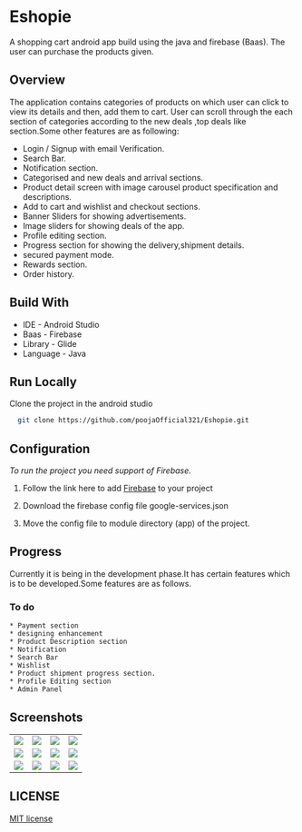
# Eshopie

A shopping cart android app build using the java and firebase (Baas). The user can purchase the products given.
  


## Overview

The application contains categories of products on which user can click to view its details and then, add them to cart.
User can scroll through the each section of categories according to the new deals ,top deals like section.Some other features are as following:

* Login / Signup with email Verification.
* Search Bar.
* Notification section.
* Categorised and new deals and arrival sections.
* Product detail screen with image carousel product specification and descriptions.
* Add to cart and wishlist and checkout sections.
* Banner Sliders for showing advertisements.
* Image sliders for showing deals of the app.
* Profile editing section.
* Progress section for showing the delivery,shipment details.
* secured payment mode.
* Rewards section.
* Order history.
## Build With

* IDE - Android Studio
* Baas - Firebase
* Library - Glide
* Language - Java
## Run Locally

Clone the project in the android studio

```bash
  git clone https://github.com/poojaOfficial321/Eshopie.git
```


## Configuration

*To run the project you need support of Firebase.*

1.  Follow the link here to add [Firebase](https://firebase.google.com/docs/android/setup) to your project

2. Download the firebase config file google-services.json

3. Move the config file to module directory (app) of the project.
    
## Progress

Currently it is being in the development phase.It has certain features which is 
to be developed.Some features are as follows.

### To do
```
* Payment section
* designing enhancement
* Product Description section
* Notification
* Search Bar
* Wishlist
* Product shipment progress section.
* Profile Editing section
* Admin Panel
```

## Screenshots
<table>
  <tr>
    <td valign="top"><img src="![](https://github.com/poojaOfficial321/Eshopie/blob/main/Screenshot_2022-02-15-14-33-43-04.png)"></td>
    <td valign="top"><img src="![](https://github.com/poojaOfficial321/Eshopie/blob/main/Screenshot_2022-02-15-14-29-13-81.png)"></td>
    <td valign="top"><img src="![](https://github.com/poojaOfficial321/Eshopie/blob/main/Screenshot_2022-02-15-14-29-08-03.png)"></td>
    <td valign="top"><img src="![](https://github.com/poojaOfficial321/Eshopie/blob/main/Screenshot_2022-02-15-14-28-41-03.png)"></td>
  </tr>
   <tr>
    <td valign="top"><img src="![](https://github.com/poojaOfficial321/Eshopie/blob/main/Screenshot_2022-02-15-14-28-32-73.png)"></td>
    <td valign="top"><img src="![](https://github.com/poojaOfficial321/Eshopie/blob/main/Screenshot_2022-02-07-14-14-37-50.png)"></td>
    <td valign="top"><img src="![](https://github.com/poojaOfficial321/Eshopie/blob/main/Screenshot_2022-02-07-14-14-32-51.png)"></td>
    <td valign="top"><img src="![](https://github.com/poojaOfficial321/Eshopie/blob/main/Screenshot_2022-02-07-14-14-19-62.png)"></td>
  </tr>
   <tr>
    <td valign="top"><img src="![](https://github.com/poojaOfficial321/Eshopie/blob/main/Screenshot_2022-01-21-02-54-45-53.png)"></td>
    <td valign="top"><img src="![](https://github.com/poojaOfficial321/Eshopie/blob/main/Screenshot_2022-01-27-02-31-26-41.png)"></td>
    <td valign="top"><img src="![](https://github.com/poojaOfficial321/Eshopie/blob/main/Screenshot_2022-01-27-02-31-31-15.png)"></td>
    <td valign="top"><img src="![](https://github.com/poojaOfficial321/Eshopie/blob/main/Screenshot_2022-02-07-14-14-19-62.png)"></td>
  </tr>
 </table>
 
 ## LICENSE

[MIT license](LICENSE)

